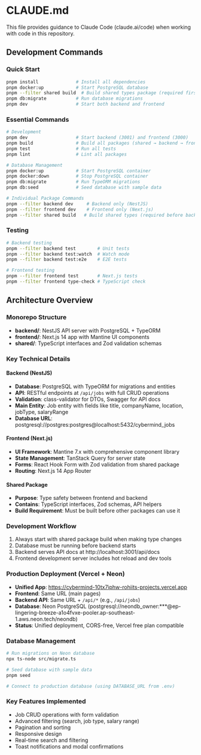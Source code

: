# CLAUDE.md

This file provides guidance to Claude Code (claude.ai/code) when working with code in this repository.

## Development Commands

### Quick Start
```bash
pnpm install              # Install all dependencies
pnpm docker:up            # Start PostgreSQL database
pnpm --filter shared build  # Build shared types package (required first)
pnpm db:migrate           # Run database migrations
pnpm dev                  # Start both backend and frontend
```

### Essential Commands
```bash
# Development
pnpm dev                  # Start backend (3001) and frontend (3000)
pnpm build                # Build all packages (shared → backend → frontend)
pnpm test                 # Run all tests
pnpm lint                 # Lint all packages

# Database Management
pnpm docker:up            # Start PostgreSQL container
pnpm docker:down          # Stop PostgreSQL container
pnpm db:migrate           # Run TypeORM migrations
pnpm db:seed              # Seed database with sample data

# Individual Package Commands
pnpm --filter backend dev     # Backend only (NestJS)
pnpm --filter frontend dev    # Frontend only (Next.js)
pnpm --filter shared build   # Build shared types (required before backend/frontend)
```

### Testing
```bash
# Backend testing
pnpm --filter backend test        # Unit tests
pnpm --filter backend test:watch  # Watch mode
pnpm --filter backend test:e2e    # E2E tests

# Frontend testing
pnpm --filter frontend test       # Next.js tests
pnpm --filter frontend type-check # TypeScript check
```

## Architecture Overview

### Monorepo Structure
- **backend/**: NestJS API server with PostgreSQL + TypeORM
- **frontend/**: Next.js 14 app with Mantine UI components
- **shared/**: TypeScript interfaces and Zod validation schemas

### Key Technical Details

#### Backend (NestJS)
- **Database**: PostgreSQL with TypeORM for migrations and entities
- **API**: RESTful endpoints at `/api/jobs` with full CRUD operations
- **Validation**: class-validator for DTOs, Swagger for API docs
- **Main Entity**: Job entity with fields like title, companyName, location, jobType, salaryRange
- **Database URL**: postgresql://postgres:postgres@localhost:5432/cybermind_jobs

#### Frontend (Next.js)
- **UI Framework**: Mantine 7.x with comprehensive component library
- **State Management**: TanStack Query for server state
- **Forms**: React Hook Form with Zod validation from shared package
- **Routing**: Next.js 14 App Router

#### Shared Package
- **Purpose**: Type safety between frontend and backend
- **Contains**: TypeScript interfaces, Zod schemas, API helpers
- **Build Requirement**: Must be built before other packages can use it

### Development Workflow
1. Always start with shared package build when making type changes
2. Database must be running before backend starts
3. Backend serves API docs at http://localhost:3001/api/docs
4. Frontend development server includes hot reload and dev tools

### Production Deployment (Vercel + Neon)
- **Unified App**: https://cybermind-10tx7iphw-rohiits-projects.vercel.app
- **Frontend**: Same URL (main pages)
- **Backend API**: Same URL + `/api/*` (e.g., `/api/jobs`)
- **Database**: Neon PostgreSQL (postgresql://neondb_owner:***@ep-lingering-breeze-a1o4fvxe-pooler.ap-southeast-1.aws.neon.tech/neondb)
- **Status**: Unified deployment, CORS-free, Vercel free plan compatible

### Database Management
```bash
# Run migrations on Neon database
npx ts-node src/migrate.ts

# Seed database with sample data
pnpm seed

# Connect to production database (using DATABASE_URL from .env)
```

### Key Features Implemented
- Job CRUD operations with form validation
- Advanced filtering (search, job type, salary range)
- Pagination and sorting
- Responsive design
- Real-time search and filtering
- Toast notifications and modal confirmations